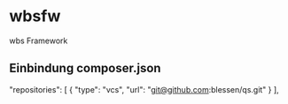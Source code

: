 # wbsfw
wbs Framework

## Einbindung composer.json

"repositories": [
    {
         "type": "vcs",
         "url": "git@github.com:blessen/qs.git"
     }
],
